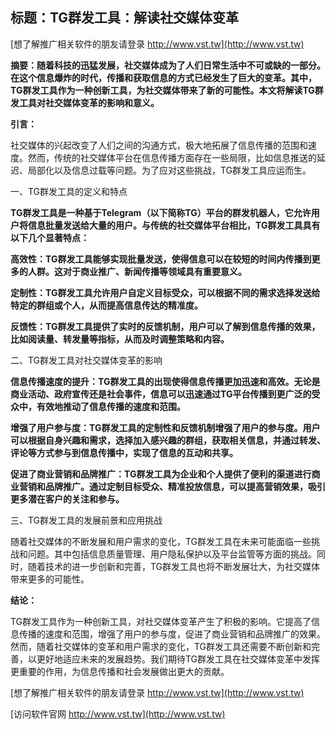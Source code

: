 ## **标题：TG群发工具：解读社交媒体变革**

[想了解推广相关软件的朋友请登录 http://www.vst.tw](http://www.vst.tw)

**摘要：随着科技的迅猛发展，社交媒体成为了人们日常生活中不可或缺的一部分。在这个信息爆炸的时代，传播和获取信息的方式已经发生了巨大的变革。其中，TG群发工具作为一种创新工具，为社交媒体带来了新的可能性。本文将解读TG群发工具对社交媒体变革的影响和意义。**

**引言：**

社交媒体的兴起改变了人们之间的沟通方式，极大地拓展了信息传播的范围和速度。然而，传统的社交媒体平台在信息传播方面存在一些局限，比如信息推送的延迟、局部化以及信息过载等问题。为了应对这些挑战，TG群发工具应运而生。

一、TG群发工具的定义和特点

**TG群发工具是一种基于Telegram（以下简称TG）平台的群发机器人，它允许用户将信息批量发送给大量的用户。与传统的社交媒体平台相比，TG群发工具具有以下几个显著特点：**

**高效性：TG群发工具能够实现批量发送，使得信息可以在较短的时间内传播到更多的人群。这对于商业推广、新闻传播等领域具有重要意义。**

**定制性：TG群发工具允许用户自定义目标受众，可以根据不同的需求选择发送给特定的群组或个人，从而提高信息传达的精准度。**

**反馈性：TG群发工具提供了实时的反馈机制，用户可以了解到信息传播的效果，比如阅读量、转发量等指标，从而及时调整策略和内容。**

二、TG群发工具对社交媒体变革的影响

**信息传播速度的提升：TG群发工具的出现使得信息传播更加迅速和高效。无论是商业活动、政府宣传还是社会事件，信息可以迅速通过TG平台传播到更广泛的受众中，有效地推动了信息传播的速度和范围。**

**增强了用户参与度：TG群发工具的定制性和反馈机制增强了用户的参与度。用户可以根据自身兴趣和需求，选择加入感兴趣的群组，获取相关信息，并通过转发、评论等方式参与到信息传播中，实现了信息的互动和共享。**

**促进了商业营销和品牌推广：TG群发工具为企业和个人提供了便利的渠道进行商业营销和品牌推广。通过定制目标受众、精准投放信息，可以提高营销效果，吸引更多潜在客户的关注和参与。**

三、TG群发工具的发展前景和应用挑战

随着社交媒体的不断发展和用户需求的变化，TG群发工具在未来可能面临一些挑战和问题。其中包括信息质量管理、用户隐私保护以及平台监管等方面的挑战。同时，随着技术的进一步创新和完善，TG群发工具也将不断发展壮大，为社交媒体带来更多的可能性。

**结论：**

TG群发工具作为一种创新工具，对社交媒体变革产生了积极的影响。它提高了信息传播的速度和范围，增强了用户的参与度，促进了商业营销和品牌推广的效果。然而，随着社交媒体的变革和用户需求的变化，TG群发工具还需要不断创新和完善，以更好地适应未来的发展趋势。我们期待TG群发工具在社交媒体变革中发挥更重要的作用，为信息传播和社会发展做出更大的贡献。

[想了解推广相关软件的朋友请登录 http://www.vst.tw](http://www.vst.tw)


[访问软件官网 http://www.vst.tw](http://www.vst.tw)
